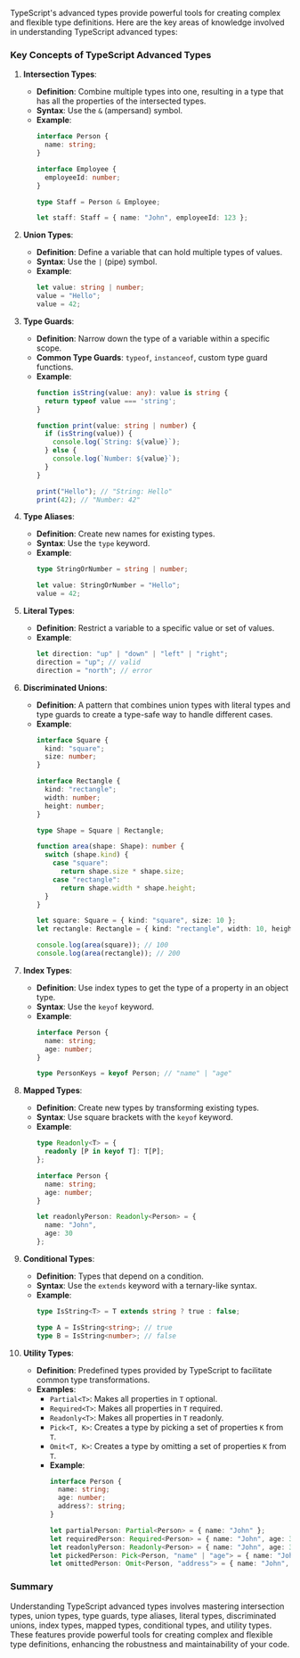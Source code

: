 TypeScript's advanced types provide powerful tools for creating complex and flexible type definitions. Here are the key areas of knowledge involved in understanding TypeScript advanced types:

### Key Concepts of TypeScript Advanced Types

1. **Intersection Types**:
   - **Definition**: Combine multiple types into one, resulting in a type that has all the properties of the intersected types.
   - **Syntax**: Use the `&` (ampersand) symbol.
   - **Example**:
     ```typescript
     interface Person {
       name: string;
     }

     interface Employee {
       employeeId: number;
     }

     type Staff = Person & Employee;

     let staff: Staff = { name: "John", employeeId: 123 };
     ```

2. **Union Types**:
   - **Definition**: Define a variable that can hold multiple types of values.
   - **Syntax**: Use the `|` (pipe) symbol.
   - **Example**:
     ```typescript
     let value: string | number;
     value = "Hello";
     value = 42;
     ```

3. **Type Guards**:
   - **Definition**: Narrow down the type of a variable within a specific scope.
   - **Common Type Guards**: `typeof`, `instanceof`, custom type guard functions.
   - **Example**:
     ```typescript
     function isString(value: any): value is string {
       return typeof value === 'string';
     }

     function print(value: string | number) {
       if (isString(value)) {
         console.log(`String: ${value}`);
       } else {
         console.log(`Number: ${value}`);
       }
     }

     print("Hello"); // "String: Hello"
     print(42); // "Number: 42"
     ```

4. **Type Aliases**:
   - **Definition**: Create new names for existing types.
   - **Syntax**: Use the `type` keyword.
   - **Example**:
     ```typescript
     type StringOrNumber = string | number;

     let value: StringOrNumber = "Hello";
     value = 42;
     ```

5. **Literal Types**:
   - **Definition**: Restrict a variable to a specific value or set of values.
   - **Example**:
     ```typescript
     let direction: "up" | "down" | "left" | "right";
     direction = "up"; // valid
     direction = "north"; // error
     ```

6. **Discriminated Unions**:
   - **Definition**: A pattern that combines union types with literal types and type guards to create a type-safe way to handle different cases.
   - **Example**:
     ```typescript
     interface Square {
       kind: "square";
       size: number;
     }

     interface Rectangle {
       kind: "rectangle";
       width: number;
       height: number;
     }

     type Shape = Square | Rectangle;

     function area(shape: Shape): number {
       switch (shape.kind) {
         case "square":
           return shape.size * shape.size;
         case "rectangle":
           return shape.width * shape.height;
       }
     }

     let square: Square = { kind: "square", size: 10 };
     let rectangle: Rectangle = { kind: "rectangle", width: 10, height: 20 };

     console.log(area(square)); // 100
     console.log(area(rectangle)); // 200
     ```

7. **Index Types**:
   - **Definition**: Use index types to get the type of a property in an object type.
   - **Syntax**: Use the `keyof` keyword.
   - **Example**:
     ```typescript
     interface Person {
       name: string;
       age: number;
     }

     type PersonKeys = keyof Person; // "name" | "age"
     ```

8. **Mapped Types**:
   - **Definition**: Create new types by transforming existing types.
   - **Syntax**: Use square brackets with the `keyof` keyword.
   - **Example**:
     ```typescript
     type Readonly<T> = {
       readonly [P in keyof T]: T[P];
     };

     interface Person {
       name: string;
       age: number;
     }

     let readonlyPerson: Readonly<Person> = {
       name: "John",
       age: 30
     };
     ```

9. **Conditional Types**:
   - **Definition**: Types that depend on a condition.
   - **Syntax**: Use the `extends` keyword with a ternary-like syntax.
   - **Example**:
     ```typescript
     type IsString<T> = T extends string ? true : false;

     type A = IsString<string>; // true
     type B = IsString<number>; // false
     ```

10. **Utility Types**:
    - **Definition**: Predefined types provided by TypeScript to facilitate common type transformations.
    - **Examples**:
      - `Partial<T>`: Makes all properties in `T` optional.
      - `Required<T>`: Makes all properties in `T` required.
      - `Readonly<T>`: Makes all properties in `T` readonly.
      - `Pick<T, K>`: Creates a type by picking a set of properties `K` from `T`.
      - `Omit<T, K>`: Creates a type by omitting a set of properties `K` from `T`.
      - **Example**:
        ```typescript
        interface Person {
          name: string;
          age: number;
          address?: string;
        }

        let partialPerson: Partial<Person> = { name: "John" };
        let requiredPerson: Required<Person> = { name: "John", age: 30, address: "123 Main St" };
        let readonlyPerson: Readonly<Person> = { name: "John", age: 30 };
        let pickedPerson: Pick<Person, "name" | "age"> = { name: "John", age: 30 };
        let omittedPerson: Omit<Person, "address"> = { name: "John", age: 30 };
        ```

### Summary

Understanding TypeScript advanced types involves mastering intersection types, union types, type guards, type aliases, literal types, discriminated unions, index types, mapped types, conditional types, and utility types. These features provide powerful tools for creating complex and flexible type definitions, enhancing the robustness and maintainability of your code.